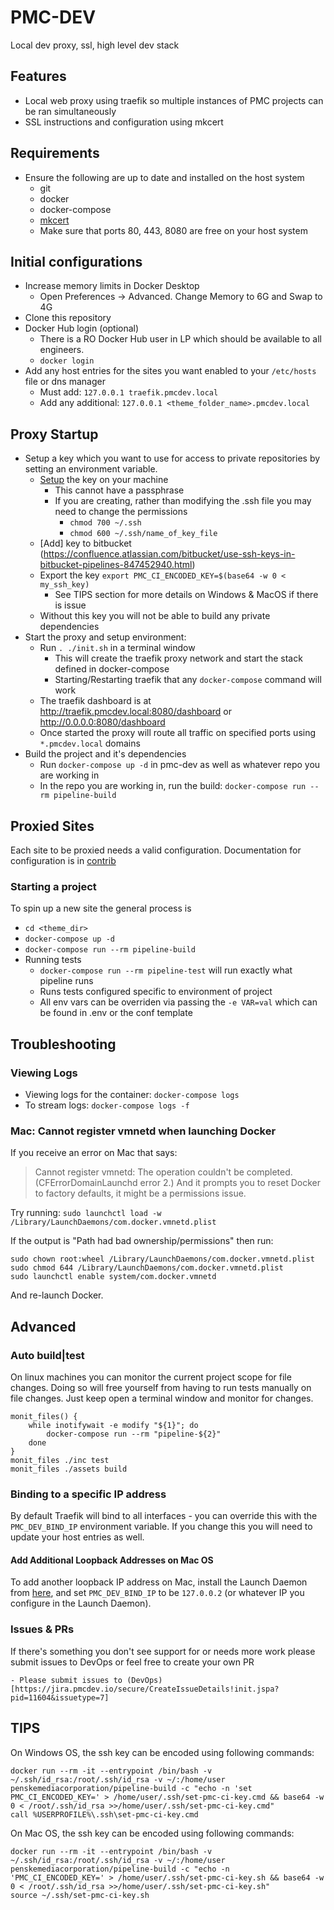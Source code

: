 # PMC-DEV
Local dev proxy, ssl, high level dev stack

## Features
- Local web proxy using traefik so multiple instances of PMC projects can be ran simultaneously
- SSL instructions and configuration using mkcert

## Requirements
- Ensure the following are up to date and installed on the host system
	- git
	- docker
	- docker-compose
	- [mkcert](https://github.com/FiloSottile/mkcert)
	- Make sure that ports 80, 443, 8080 are free on your host system

## Initial configurations
- Increase memory limits in Docker Desktop
	- Open Preferences -> Advanced. Change Memory to 6G and Swap to 4G
- Clone this repository
- Docker Hub login (optional)
	- There is a RO Docker Hub user in LP which should be available to all engineers.
	- `docker login`
- Add any host entries for the sites you want enabled to your `/etc/hosts` file or dns manager
	- Must add: `127.0.0.1 traefik.pmcdev.local`
	- Add any additional: `127.0.0.1 <theme_folder_name>.pmcdev.local`

## Proxy Startup
- Setup a key which you want to use for access to private repositories by setting an environment variable.
	- [Setup](https://confluence.atlassian.com/bitbucket/set-up-an-ssh-key-728138079.html) the key on your machine
		- This cannot have a passphrase
		- If you are creating, rather than modifying the .ssh file you may need to change the permissions
			- `chmod 700 ~/.ssh`
			- `chmod 600 ~/.ssh/name_of_key_file`
	- [Add] key to bitbucket (https://confluence.atlassian.com/bitbucket/use-ssh-keys-in-bitbucket-pipelines-847452940.html)
	- Export the key `export PMC_CI_ENCODED_KEY=$(base64 -w 0 < my_ssh_key)`
		- See TIPS section for more details on Windows & MacOS if there is issue
	- Without this key you will not be able to build any private dependencies
- Start the proxy and setup environment:
	- Run `. ./init.sh` in a terminal window
		- This will create the traefik proxy network and start the stack defined in docker-compose
		- Starting/Restarting traefik that any `docker-compose` command will work
	- The traefik dashboard is at http://traefik.pmcdev.local:8080/dashboard or http://0.0.0.0:8080/dashboard
	- Once started the proxy will route all traffic on specified ports using `*.pmcdev.local` domains
- Build the project and it's dependencies
	- Run `docker-compose up -d` in pmc-dev as well as whatever repo you are working in
	- In the repo you are working in, run the build: `docker-compose run --rm pipeline-build`

##  Proxied Sites
Each site to be proxied needs a valid configuration. Documentation for configuration is in  [contrib](contrib)

### Starting a project
To spin up a new site the general process is

* `cd <theme_dir>`
* `docker-compose up -d`
* `docker-compose run --rm pipeline-build`
* Running tests
	* `docker-compose run --rm pipeline-test` will run exactly what pipeline runs
	* Runs tests configured specific to environment of project
	* All env vars can be overriden via passing the `-e VAR=val` which can be found in .env or the conf template

## Troubleshooting

### Viewing Logs
- Viewing logs for the container: `docker-compose logs`
- To stream logs: `docker-compose logs -f`

### Mac: Cannot register vmnetd when launching Docker
If you receive an error on Mac that says:
> Cannot register vmnetd: The operation couldn't be completed. (CFErrorDomainLaunchd error 2.)
And it prompts you to reset Docker to factory defaults, it might be a permissions issue.

Try running: `sudo launchctl load -w /Library/LaunchDaemons/com.docker.vmnetd.plist`

If the output is "Path had bad ownership/permissions" then run:

	sudo chown root:wheel /Library/LaunchDaemons/com.docker.vmnetd.plist
	sudo chmod 644 /Library/LaunchDaemons/com.docker.vmnetd.plist
	sudo launchctl enable system/com.docker.vmnetd

And re-launch Docker.

## Advanced

### Auto build|test
On linux machines you can monitor the current project scope for file changes. Doing so will free yourself from having to run tests manually on file changes. Just keep open a terminal window and monitor for changes.
```
monit_files() {
	while inotifywait -e modify "${1}"; do
		docker-compose run --rm "pipeline-${2}"
	done
}
monit_files ./inc test
monit_files ./assets build
```

### Binding to a specific IP address
By default Traefik will bind to all interfaces - you can override this with the `PMC_DEV_BIND_IP` environment variable. If you change this you will need to update your host entries as well.

#### Add Additional Loopback Addresses on Mac OS
To add another loopback IP address on Mac, install the Launch Daemon from [here](https://gist.github.com/pmc-mirror/6a04a93b50ff22325fcd926c8305cded), and set `PMC_DEV_BIND_IP` to be `127.0.0.2` (or whatever IP you configure in the Launch Daemon).

### Issues & PRs
If there's something you don't see support for or needs more work please submit issues to DevOps or feel free to create your own PR

	- Please submit issues to (DevOps)[https://jira.pmcdev.io/secure/CreateIssueDetails!init.jspa?pid=11604&issuetype=7]

## TIPS

On Windows OS, the ssh key can be encoded using following commands:
		
	docker run --rm -it --entrypoint /bin/bash -v ~/.ssh/id_rsa:/root/.ssh/id_rsa -v ~/:/home/user penskemediacorporation/pipeline-build -c "echo -n 'set PMC_CI_ENCODED_KEY=' > /home/user/.ssh/set-pmc-ci-key.cmd && base64 -w 0 < /root/.ssh/id_rsa >>/home/user/.ssh/set-pmc-ci-key.cmd"
	call %USERPROFILE%\.ssh\set-pmc-ci-key.cmd

On Mac OS, the ssh key can be encoded using following commands:

	docker run --rm -it --entrypoint /bin/bash -v ~/.ssh/id_rsa:/root/.ssh/id_rsa -v ~/:/home/user penskemediacorporation/pipeline-build -c "echo -n 'PMC_CI_ENCODED_KEY=' > /home/user/.ssh/set-pmc-ci-key.sh && base64 -w 0 < /root/.ssh/id_rsa >>/home/user/.ssh/set-pmc-ci-key.sh"
	source ~/.ssh/set-pmc-ci-key.sh
